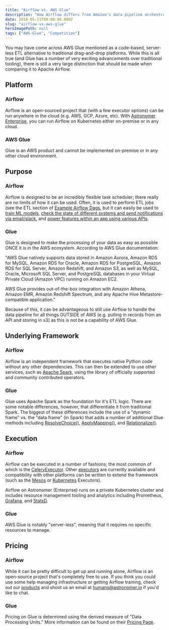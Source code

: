 ```yaml
---
title: "Airflow vs. AWS Glue"
description: "How Airflow differs from Amazon's data pipeline orchestration tool, AWS Glue."
date: 2018-05-21T00:00:00.000Z
slug: "airflow-vs-aws-glue"
heroImagePath: null
tags: ["AWS-Glue", "Competition"]
---
```


You may have come across AWS Glue mentioned as a code-based, server-less ETL alternative to traditional drag-and-drop platforms. While this is all true (and Glue has a number of very exciting advancements over traditional tooling), there is still a very large distinction that should be made when comparing it to Apache Airflow.

## Platform

### Airflow

Airflow is an open-sourced project that (with a few executor options) can be run anywhere in the cloud (e.g. AWS, GCP, Azure, etc). With [Astronomer Enterprise](http://enterprise.astronomer.io/), you can run Airflow on Kubernetes either on-premise or in any cloud.

### AWS Glue

Glue is an AWS product and cannot be implemented on-premise or in any other cloud environment.

## Purpose

### Airflow

Airflow is designed to be an incredibly flexible task scheduler; there really are no limits of how it can be used. Often, it is used to perform ETL jobs (see the ETL section of [Example Airflow Dags](https://github.com/airflow-plugins/Example-Airflow-DAGs), but it can easily be used to [train ML models](https://wecode.wepay.com/posts/training-machine-learning-models-with-airflow-and-bigquery), [check the state of different systems and send notifications via email/slack](https://www.astronomer.io/blog/automating-salesforce-reports-in-slack-with-airflow-3/), and [power features within an app using various APIs](https://robinhood.engineering/why-robinhood-uses-airflow-aed13a9a90c8?gi=e3d130abaf1a).

### Glue

Glue is designed to make the processing of your data as easy as possible ONCE it is in the AWS ecosystem. According to AWS Glue documentation:

"AWS Glue natively supports data stored in Amazon Aurora, Amazon RDS for MySQL, Amazon RDS for Oracle, Amazon RDS for PostgreSQL, Amazon RDS for SQL Server, Amazon Redshift, and Amazon S3, as well as MySQL, Oracle, Microsoft SQL Server, and PostgreSQL databases in your Virtual Private Cloud (Amazon VPC) running on Amazon EC2.

AWS Glue provides out-of-the-box integration with Amazon Athena, Amazon EMR, Amazon Redshift Spectrum, and any Apache Hive Metastore-compatible application."

Because of this, it can be advantageous to still use Airflow to handle the data pipeline for all things OUTSIDE of AWS (e.g. pulling in records from an API and storing in s3) as this is not be a capability of AWS Glue.

## Underlying Framework

### Airflow

Airflow is an independent framework that executes native Python code without any other dependencies. This can then be extended to use other services, such as [Apache Spark](https://github.com/apache/incubator-airflow/blob/master/airflow/contrib/operators/spark_submit_operator.py), using the library of officially supported and community contributed operators.

### Glue

Glue uses Apache Spark as the foundation for it's ETL logic. There are some notable differences, however, that differentiate it from traditional Spark. The biggest of these differences include the use of a "dynamic frame" vs. the "data frame" (in Spark) that adds a number of additional Glue methods including [ResolveChoice()](https://docs.aws.amazon.com/glue/latest/dg/aws-glue-api-crawler-pyspark-transforms-ResolveChoice.html), [ApplyMapping()](https://docs.aws.amazon.com/glue/latest/dg/aws-glue-api-crawler-pyspark-transforms-ApplyMapping.html), and [Relationalize()](https://docs.aws.amazon.com/glue/latest/dg/aws-glue-api-crawler-pyspark-transforms-Relationalize.html).

## Execution

### Airflow

Airflow can be executed in a number of fashions; the most common of which is the [CeleryExecutor](https://github.com/apache/incubator-airflow/blob/master/airflow/executors/celery_executor.py). Other [executors](https://github.com/apache/incubator-airflow/tree/master/airflow/executors) are currently available and compatibility with other platforms can be written to extend the framework (such as the [Mesos](https://github.com/apache/incubator-airflow/blob/master/airflow/contrib/executors/mesos_executor.py) or [Kubernetes](https://cwiki.apache.org/confluence/pages/viewpage.action?pageId=71013666) Executors).

Airflow on Astronomer (Enterprise) runs on a private Kubernetes cluster and includes resource management tooling and analytics including Prometheus, [Grafana](https://grafana.com/), and [StatsD](https://github.com/etsy/statsd).

### Glue

AWS Glue is notably "server-less", meaning that it requires no specific resources to manage.

## Pricing

### Airflow

While it can be pretty difficult to get up and running alone, Airflow is an open-source project that's completely free to use. If you think you could use some help managing infrastructure or getting Airflow training, check out our [products](https://astronomer.io) and shoot us an email at humans@astronomer.io if you'd like to chat.

### Glue

Pricing on Glue is determined using the derived measure of "Data Processing Units." More information can be found on their [Pricing Page](https://aws.amazon.com/glue/pricing/).
